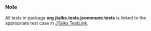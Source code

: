 ### Note

All tests in package **org.jtalks.tests.jcommune.tests** is linked to the appropriate test case in [JTalks TestLink](http://testlink.jtalks.org).

